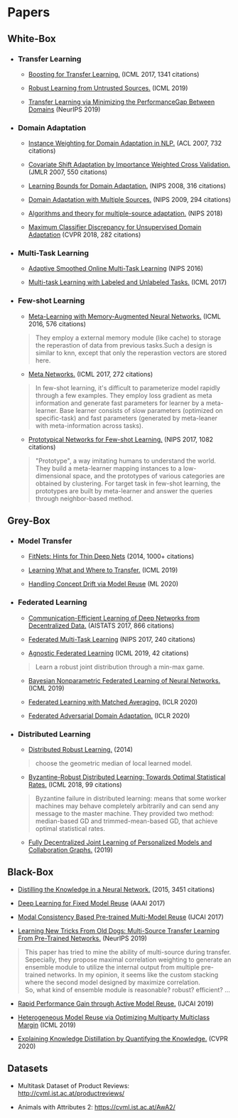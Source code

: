 
# Papers
## White-Box
   * ### Transfer Learning
      * [Boosting for Transfer Learning.](https://dl.acm.org/doi/abs/10.1145/1273496.1273521) (ICML 2017, 1341 citations)  
   
      * [Robust Learning from Untrusted Sources.](https://arxiv.org/abs/1901.10310) (ICML 2019)  
   
      * [Transfer Learning via Minimizing the PerformanceGap Between Domains](http://papers.nips.cc/paper/9249-transfer-learning-via-minimizing-the-performance-gap-between-domains) (NeurIPS 2019)
   
   * ### Domain Adaptation
      * [Instance Weighting for Domain Adaptation in NLP.](https://www.aclweb.org/anthology/P07-1034.pdf) (ACL 2007, 732 citations)
   
      * [Covariate Shift Adaptation by Importance Weighted Cross Validation.](http://www.jmlr.org/papers/v8/sugiyama07a.html) (JMLR 2007, 550 citations)
   
      * [Learning Bounds for Domain Adaptation.](http://papers.nips.cc/paper/3212-learning-bounds-for-domain-adaptation) (NIPS 2008, 316 citations)
   
      * [Domain Adaptation with Multiple Sources.](http://papers.nips.cc/paper/3550-domain-adaptation-with-multiple-sources) (NIPS 2009, 294 citations)  
   
      * [Algorithms and theory for multiple-source adaptation.](http://papers.nips.cc/paper/8046-algorithms-and-theory-for-multiple-source-adaptation) (NIPS 2018)  
      
      * [Maximum Classifier Discrepancy for Unsupervised Domain Adaptation](http://openaccess.thecvf.com/content_cvpr_2018/html/Saito_Maximum_Classifier_Discrepancy_CVPR_2018_paper.html) (CVPR 2018, 282 citations)
   
   * ### Multi-Task Learning
      * [Adaptive Smoothed Online Multi-Task Learning](http://papers.nips.cc/paper/6433-adaptive-smoothed-online-multi-task-learning) (NIPS 2016)  
   
      * [Multi-task Learning with Labeled and Unlabeled Tasks.](https://dl.acm.org/citation.cfm?id=3305971) (ICML 2017)
   
   
   * ### Few-shot Learning
      * [Meta-Learning with Memory-Augmented Neural Networks.](http://proceedings.mlr.press/v48/santoro16.html) (ICML 2016, 576 citations)  
      > They employ a external memory module (like cache) to storage the reperastion of data from previous tasks.Such a design is similar to knn, except that only the reperastion vectors are stored here.
   
      * [Meta Networks.](https://dl.acm.org/citation.cfm?id=3305945) (ICML 2017, 272 citations)  
      > In few-shot learning, it's difficult to parameterize model rapidly through a few examples. They employ loss gradient as meta information and generate fast parameters for learner by a meta-learner. Base learner consists of slow parameters (optimized on specific-task) and fast parameters (generated by meta-leaner with meta-information across tasks).  
   
      * [Prototypical Networks for Few-shot Learning.](http://papers.nips.cc/paper/6996-prototypical-networks-for-few-shot-learning) (NIPS 2017, 1082 citations)  
      > "Prototype", a way imitating humans to understand the world. They build a meta-learner mapping instances to a low-dimensional space, and the prototypes of various categories are obtained by clustering. For target task in few-shot learning, the prototypes are built by meta-learner and answer the queries through neighbor-based method.  
   
## Grey-Box
   * ### Model Transfer
      * [FitNets: Hints for Thin Deep Nets](https://arxiv.org/abs/1412.6550) (2014, 1000+ citations)
      
      * [Learning What and Where to Transfer.](https://arxiv.org/abs/1905.05901) (ICML 2019)
      
      * [Handling Concept Drift via Model Reuse](https://link.springer.com/article/10.1007/s10994-019-05835-w) (ML 2020)
      
   * ### Federated Learning
      * [Communication-Efficient Learning of Deep Networks from Decentralized Data.](http://proceedings.mlr.press/v54/mcmahan17a.html) (AISTATS 2017, 866 citations)
   
      * [Federated Multi-Task Learning](http://papers.nips.cc/paper/7029-federated-multi-task-learning) (NIPS 2017, 240 citations)
   
      * [Agnostic Federated Learning](https://arxiv.org/abs/1902.00146) (ICML 2019, 42 citations)  
      > Learn a robust joint distribution through a min-max game.
   
      * [Bayesian Nonparametric Federated Learning of Neural Networks.](https://arxiv.org/abs/1905.12022) (ICML 2019)
   
      * [Federated Learning with Matched Averaging.](https://arxiv.org/abs/2002.06440) (ICLR 2020)
   
      * [Federated Adversarial Domain Adaptation.](https://arxiv.org/abs/1911.02054) (ICLR 2020)
   
   * ### Distributed Learning
      * [Distributed Robust Learning.](https://arxiv.org/pdf/1409.5937.pdf) (2014)  
      > choose the geometric median of local learned model.  
   
      * [Byzantine-Robust Distributed Learning: Towards Optimal Statistical Rates.](https://arxiv.org/abs/1803.01498) (ICML 2018, 99 citations)  
      > Byzantine failure in distributed learning: means that some worker machines may behave completely arbitrarily and can send any message to the master machine. They provided two method: median-based GD and trimmed-mean-based GD, that achieve optimal statistical rates.
      * [Fully Decentralized Joint Learning of Personalized Models and Collaboration Graphs.](https://hal.inria.fr/hal-02166433/) (2019)

## Black-Box
  * [Distilling the Knowledge in a Neural Network.](https://arxiv.org/abs/1503.02531) (2015, 3451 citations)
  
  * [Deep Learning for Fixed Model Reuse](https://www.aaai.org/ocs/index.php/AAAI/AAAI17/paper/viewPaper/14586) (AAAI 2017)
  
  * [Modal Consistency Based Pre-trained Multi-Model Reuse](https://www.ijcai.org/proceedings/2017/0459.pdf) (IJCAI 2017)
  
  * [Learning New Tricks From Old Dogs: Multi-Source Transfer Learning From Pre-Trained Networks.](http://papers.nips.cc/paper/8688-learning-new-tricks-from-old-dogs-multi-source-transfer-learning-from-pre-trained-networks) (NeurIPS 2019)
  > This paper has tried to mine the ability of multi-source during transfer. Sepecially, they propose maximal correlation weighting to generate an ensemble module to utilize the internal output from multiple pre-trained networks.
  > In my opinion, it seems like the custom stacking where the second model designed by maximize correlation.  
  > So, what kind of ensemble module is reasonable? robust? efficient? ...
  
  * [Rapid Performance Gain through Active Model Reuse.](http://www.lamda.nju.edu.cn/liyf/paper/ijcai19-acmr.pdf) (IJCAI 2019)
  
  * [Heterogeneous Model Reuse via Optimizing Multiparty Multiclass Margin](http://proceedings.mlr.press/v97/wu19c.html) (ICML 2019)

  * [Explaining Knowledge Distillation by Quantifying the Knowledge.](https://arxiv.org/abs/2003.03622) (CVPR 2020)
  
## Datasets

  * Multitask Dataset of Product Reviews: http://cvml.ist.ac.at/productreviews/
  
  * Animals with Attributes 2: https://cvml.ist.ac.at/AwA2/
  
